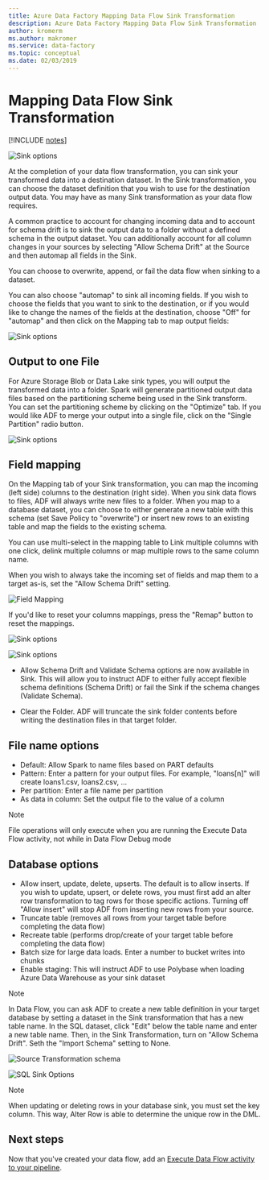 ```yaml
---
title: Azure Data Factory Mapping Data Flow Sink Transformation
description: Azure Data Factory Mapping Data Flow Sink Transformation
author: kromerm
ms.author: makromer
ms.service: data-factory
ms.topic: conceptual
ms.date: 02/03/2019
---
```


# Mapping Data Flow Sink Transformation

[!INCLUDE [notes](../../includes/data-factory-data-flow-preview.md)]

![Sink options](media/data-flow/sink1.png "sink 1")

At the completion of your data flow transformation, you can sink your transformed data into a destination dataset. In the Sink transformation, you can choose the dataset definition that you wish to use for the destination output data. You may have as many Sink transformation as your data flow requires.

A common practice to account for changing incoming data and to account for schema drift is to sink the output data to a folder without a defined schema in the output dataset. You can additionally account for all column changes in your sources by selecting "Allow Schema Drift" at the Source and then automap all fields in the Sink.

You can choose to overwrite, append, or fail the data flow when sinking to a dataset.

You can also choose "automap" to sink all incoming fields. If you wish to choose the fields that you want to sink to the destination, or if you would like to change the names of the fields at the destination, choose "Off" for "automap" and then click on the Mapping tab to map output fields:

![Sink options](media/data-flow/sink2.png "sink 2")

## Output to one File
For Azure Storage Blob or Data Lake sink types, you will output the transformed data into a folder. Spark will generate partitioned output data files based on the partitioning scheme being used in the Sink transform. You can set the partitioning scheme by clicking on the "Optimize" tab. If you would like ADF to merge your output into a single file, click on the "Single Partition" radio button.

![Sink options](media/data-flow/opt001.png "sink options")

## Field mapping

On the Mapping tab of your Sink transformation, you can map the incoming (left side) columns to the destination (right side). When you sink data flows to files, ADF will always write new files to a folder. When you map to a database dataset, you can choose to either generate a new table with this schema (set Save Policy to "overwrite") or insert new rows to an existing table and map the fields to the existing schema.

You can use multi-select in the mapping table to Link multiple columns with one click, delink multiple columns or map multiple rows to the same column name.

When you wish to always take the incoming set of fields and map them to a target as-is, set the "Allow Schema Drift" setting.

![Field Mapping](media/data-flow/multi1.png "multiple options")

If you'd like to reset your columns mappings, press the "Remap" button to reset the mappings.

![Sink options](media/data-flow/sink1.png "Sink One")

![Sink options](media/data-flow/sink2.png "Sinks")

* Allow Schema Drift and Validate Schema options are now available in Sink. This will allow you to instruct ADF to either fully accept flexible schema definitions (Schema Drift) or fail the Sink if the schema changes (Validate Schema).

* Clear the Folder. ADF will truncate the sink folder contents before writing the destination files in that target folder.

## File name options

   * Default: Allow Spark to name files based on PART defaults
   * Pattern: Enter a pattern for your output files. For example, "loans[n]" will create loans1.csv, loans2.csv, ...
   * Per partition: Enter a file name per partition
   * As data in column: Set the output file to the value of a column

> [!NOTE]
> File operations will only execute when you are running the Execute Data Flow activity, not while in Data Flow Debug mode

## Database options

* Allow insert, update, delete, upserts. The default is to allow inserts. If you wish to update, upsert, or delete rows, you must first add an alter row transformation to tag rows for those specific actions. Turning off "Allow insert" will stop ADF from inserting new rows from your source.
* Truncate table (removes all rows from your target table before completing the data flow)
* Recreate table (performs drop/create of your target table before completing the data flow)
* Batch size for large data loads. Enter a number to bucket writes into chunks
* Enable staging: This will instruct ADF to use Polybase when loading Azure Data Warehouse as your sink dataset

> [!NOTE]
> In Data Flow, you can ask ADF to create a new table definition in your target database by setting a dataset in the Sink transformation that has a new table name. In the SQL dataset, click "Edit" below the table name and enter a new table name. Then, in the Sink Transformation, turn on "Allow Schema Drift". Seth the "Import Schema" setting to None.

![Source Transformation schema](media/data-flow/dataset2.png "SQL Schema")

![SQL Sink Options](media/data-flow/alter-row2.png "SQL Options")

> [!NOTE]
> When updating or deleting rows in your database sink, you must set the key column. This way, Alter Row is able to determine the unique row in the DML.

## Next steps

Now that you've created your data flow, add an [Execute Data Flow activity to your pipeline](concepts-data-flow-overview.md).
